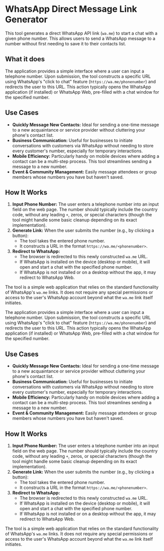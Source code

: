 # WhatsApp Direct Message Link Generator

This tool generates a direct WhatsApp API link (`wa.me`) to start a chat with a given phone number. This allows users to send a WhatsApp message to a number without first needing to save it to their contacts list.

## What it does

The application provides a simple interface where a user can input a telephone number. Upon submission, the tool constructs a specific URL using WhatsApp's "click to chat" feature (`https://wa.me/phonenumber`) and redirects the user to this URL. This action typically opens the WhatsApp application (if installed) or WhatsApp Web, pre-filled with a chat window for the specified number.

## Use Cases

-   **Quickly Message New Contacts:** Ideal for sending a one-time message to a new acquaintance or service provider without cluttering your phone's contact list.
-   **Business Communication:** Useful for businesses to initiate conversations with customers via WhatsApp without needing to store every customer's number, especially for temporary interactions.
-   **Mobile Efficiency:** Particularly handy on mobile devices where adding a contact can be a multi-step process. This tool streamlines sending a message to a new number.
-   **Event & Community Management:** Easily message attendees or group members whose numbers you have but haven't saved.

## How It Works

1.  **Input Phone Number:** The user enters a telephone number into an input field on the web page. The number should typically include the country code, without any leading `+`, zeros, or special characters (though the tool might handle some basic cleanup depending on its exact implementation).
2.  **Generate Link:** When the user submits the number (e.g., by clicking a button):
    *   The tool takes the entered phone number.
    *   It constructs a URL in the format `https://wa.me/<phonenumber>`.
3.  **Redirect to WhatsApp:**
    *   The browser is redirected to this newly constructed `wa.me` URL.
    *   If WhatsApp is installed on the device (desktop or mobile), it will open and start a chat with the specified phone number.
    *   If WhatsApp is not installed or on a desktop without the app, it may redirect to WhatsApp Web.

The tool is a simple web application that relies on the standard functionality of WhatsApp's `wa.me` links. It does not require any special permissions or access to the user's WhatsApp account beyond what the `wa.me` link itself initiates.

The application provides a simple interface where a user can input a telephone number. Upon submission, the tool constructs a specific URL using WhatsApp's "click to chat" feature (`https://wa.me/phonenumber`) and redirects the user to this URL. This action typically opens the WhatsApp application (if installed) or WhatsApp Web, pre-filled with a chat window for the specified number.

## Use Cases

-   **Quickly Message New Contacts:** Ideal for sending a one-time message to a new acquaintance or service provider without cluttering your phone's contact list.
-   **Business Communication:** Useful for businesses to initiate conversations with customers via WhatsApp without needing to store every customer's number, especially for temporary interactions.
-   **Mobile Efficiency:** Particularly handy on mobile devices where adding a contact can be a multi-step process. This tool streamlines sending a message to a new number.
-   **Event & Community Management:** Easily message attendees or group members whose numbers you have but haven't saved.

## How It Works

1.  **Input Phone Number:** The user enters a telephone number into an input field on the web page. The number should typically include the country code, without any leading `+`, zeros, or special characters (though the tool might handle some basic cleanup depending on its exact implementation).
2.  **Generate Link:** When the user submits the number (e.g., by clicking a button):
    *   The tool takes the entered phone number.
    *   It constructs a URL in the format `https://wa.me/<phonenumber>`.
3.  **Redirect to WhatsApp:**
    *   The browser is redirected to this newly constructed `wa.me` URL.
    *   If WhatsApp is installed on the device (desktop or mobile), it will open and start a chat with the specified phone number.
    *   If WhatsApp is not installed or on a desktop without the app, it may redirect to WhatsApp Web.

The tool is a simple web application that relies on the standard functionality of WhatsApp's `wa.me` links. It does not require any special permissions or access to the user's WhatsApp account beyond what the `wa.me` link itself initiates.
